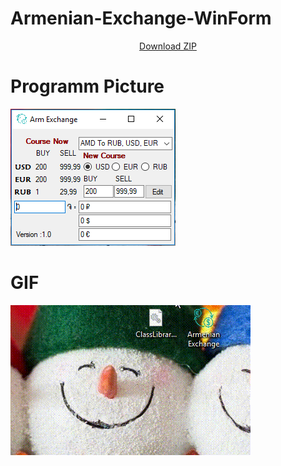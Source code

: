 # Armenian-Exchange-WinForm 
<span style="display:block;text-align:center">[Download ZIP](https://github.com/SurenKhachatryan/Armenian-Exchange-WinForm/blob/master/Armenian_Exchange.exe.zip)</span>
# Programm Picture
![](https://github.com/SurenKhachatryan/Armenian-Exchange-WinForm/blob/master/Armenian%20Exchange.PNG)

# GIF
![](https://github.com/SurenKhachatryan/Armenian-Exchange-WinForm/blob/master/Armenian%20Exchange.gif)
